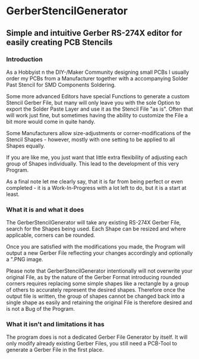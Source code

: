# GerberStencilGenerator
Simple and intuitive Gerber RS-274X editor for easily creating PCB Stencils
---
### Introduction

As a Hobbyist n the DIY-/Maker Community designing small PCBs I usually order my PCBs from a Manufacturer together with a accompanying Solder Past Stencil for SMD Components Soldering.

Some more advanced Editors have special Functions to generate a custom Stencil Gerber File, but many will only leave you with the sole Option to export the Solder Paste Layer and use it as the Stencil File "as is". 
Often that will work just fine, but sometimes having the ability to customize the File a bit more would come in quite handy.

Some Manufacturers allow size-adjustments or corner-modifications of the Stencil Shapes - however, mostly with one setting to be applied to all Shapes equally.

If you are like me, you just want that little extra flexibility of adjusting each group of Shapes individually. This lead to the development of this very Program.

As a final note let me clearly say, that it is far from being perfect or even completed - it is a Work-In-Progress with a lot left to do, but it is a start at least. 

### What it is and what it does
The GerberStencilGenerator will take any existing RS-274X Gerber File, search for the Shapes being used.
Each Shape can be resized and where applicable, corners can be rounded. 

Once you are satisfied with the modifications you made, the Program will output a new Gerber File reflecting your changes accordingly and optionally a ".PNG image.

Please note that GerberStencilGenerator intentionally will not overwrite your original File, as by the nature of the Gerber Format introducing rounded corners requires replacing some simple shapes like a rectangle by a group of others to accurately represent the desired shapes. Therefore once the output file is written, the group of shapes cannot be changed back into a single shape as easily and retaining the original File is therefore desired and is not a Bug of the Program.

### What it isn't and limitations it has
The program does is not a dedicated Gerber File Generator by itself. It will only modify already existing Gerber Files, you still need a PCB-Tool to generate a Gerber File in the first place. 

